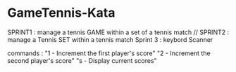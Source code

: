 # GameTennis-Kata
SPRINT1 : manage a tennis GAME within a set of a tennis match
//
SPRINT2 : manage a Tennis SET within a tennis match
Sprint 3 :  keybord Scanner

  commands :
        "1 - Increment the first player's score"
        "2 - Increment the second player's score"
        "s - Display current scores"
